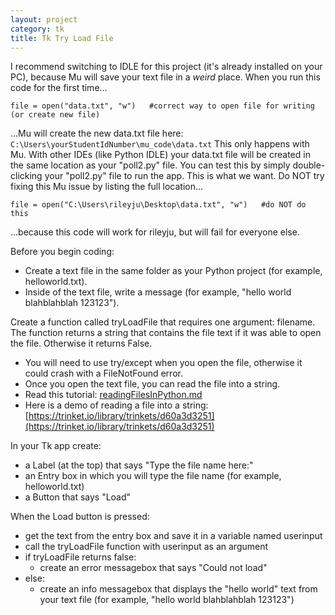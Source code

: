 ```yaml
---
layout: project
category: tk
title: Tk Try Load File
---
```


I recommend switching to IDLE for this project (it's already installed on your PC), because Mu will save your text file in a _weird_ place. When you run this code for the first time...
```
file = open("data.txt", "w")   #correct way to open file for writing (or create new file)
```
...Mu will create the new data.txt file here: `C:\Users\yourStudentIdNumber\mu_code\data.txt` This only happens with Mu. With other IDEs (like Python IDLE) your data.txt file will be created in the same location as your "poll2.py" file. You can test this by simply double-clicking your "poll2.py" file to run the app. This is what we want.
Do NOT try fixing this Mu issue by listing the full location...
```
file = open("C:\Users\rileyju\Desktop\data.txt", "w")   #do NOT do this
```
...because this code will work for rileyju, but will fail for everyone else.

Before you begin coding:
- Create a text file in the same folder as your Python project (for example, helloworld.txt).
- Inside of the text file, write a message (for example, "hello world blahblahblah 123123").


Create a function called tryLoadFile that requires one argument: filename. The function returns a string that contains the file text if it was able to open the file. Otherwise it returns False.
- You will need to use try/except when you open the file, otherwise it could crash with a FileNotFound error.
- Once you open the text file, you can read the file into a string.
- Read this tutorial: [readingFilesInPython.md](/apcsp/tk/readingFilesInPython/)
- Here is a demo of reading a file into a string: [https://trinket.io/library/trinkets/d60a3d3251](https://trinket.io/library/trinkets/d60a3d3251)


In your Tk app create:
- a Label (at the top) that says "Type the file name here:"
- an Entry box in which you will type the file name (for example, helloworld.txt)
- a Button that says "Load"

When the Load button is pressed:
- get the text from the entry box and save it in a variable named userinput
- call the tryLoadFile function with userinput as an argument
- if tryLoadFile returns false:
  - create an error messagebox that says "Could not load"
- else:
  - create an info messagebox that displays the "hello world" text from your text file (for example, "hello world blahblahblah 123123")
